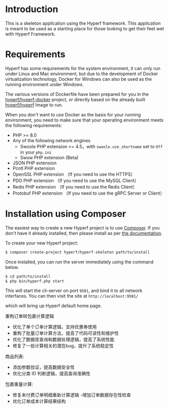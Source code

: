 # Introduction

This is a skeleton application using the Hyperf framework. This application is meant to be used as a starting place for those looking to get their feet wet with Hyperf Framework.

# Requirements

Hyperf has some requirements for the system environment, it can only run under Linux and Mac environment, but due to the development of Docker virtualization technology, Docker for Windows can also be used as the running environment under Windows.

The various versions of Dockerfile have been prepared for you in the [hyperf/hyperf-docker](https://github.com/hyperf/hyperf-docker) project, or directly based on the already built [hyperf/hyperf](https://hub.docker.com/r/hyperf/hyperf) Image to run.

When you don't want to use Docker as the basis for your running environment, you need to make sure that your operating environment meets the following requirements:  

 - PHP >= 8.0
 - Any of the following network engines
   - Swoole PHP extension >= 4.5，with `swoole.use_shortname` set to `Off` in your `php.ini`
   - Swow PHP extension (Beta)
 - JSON PHP extension
 - Pcntl PHP extension
 - OpenSSL PHP extension （If you need to use the HTTPS）
 - PDO PHP extension （If you need to use the MySQL Client）
 - Redis PHP extension （If you need to use the Redis Client）
 - Protobuf PHP extension （If you need to use the gRPC Server or Client）

# Installation using Composer

The easiest way to create a new Hyperf project is to use [Composer](https://getcomposer.org/). If you don't have it already installed, then please install as per [the documentation](https://getcomposer.org/download/).

To create your new Hyperf project:

```bash
$ composer create-project hyperf/hyperf-skeleton path/to/install
```

Once installed, you can run the server immediately using the command below.

```bash
$ cd path/to/install
$ php bin/hyperf.php start
```

This will start the cli-server on port `9501`, and bind it to all network interfaces. You can then visit the site at `http://localhost:9501/`

which will bring up Hyperf default home page.


重构订单转包裹计算逻辑

- 优化了单个订单计算逻辑，支持优惠券使用
- 重构了批量订单计算方法，提高了代码可读性和维护性
- 优化了数据库查询和数据处理逻辑，提高了系统性能
- 修复了一些计算相关的潜在bug，提升了系统稳定性

商品列表:
- 添加参数验证，提高数据安全性
- 优化分类 ID 判断逻辑，提高查询准确性

包裹重量计算:
   - 修复未付费订单明细重新计算逻辑
     -增加订单数据存在性检查
   - 优化订单成本计算结果结构
